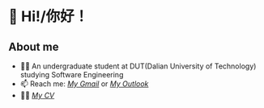 # 👋 Hi!/你好！
## About me
- 👨‍🎓 An undergraduate student at DUT(Dalian University of Technology) studying Software Engineering
- 📫 Reach me: *[My Gmail](yingqiliu333@gmail.com)* or *[My Outlook](yingqiliu3@outlook.com)*
- 🙋‍♂️ *[My CV](https://yingqiliu3.github.io)*
<!--
**YingqiLiu3/YingqiLiu3** is a ✨ _special_ ✨ repository because its `README.md` (this file) appears on your GitHub profile.

Here are some ideas to get you started:

- 🔭 I’m currently working on ...
- 🌱 I’m currently learning ...
- 👯 I’m looking to collaborate on ...
- 🤔 I’m looking for help with ...
- 💬 Ask me about ...
- 📫 How to reach me: ...
- 😄 Pronouns: ...
- ⚡ Fun fact: ...
-->
